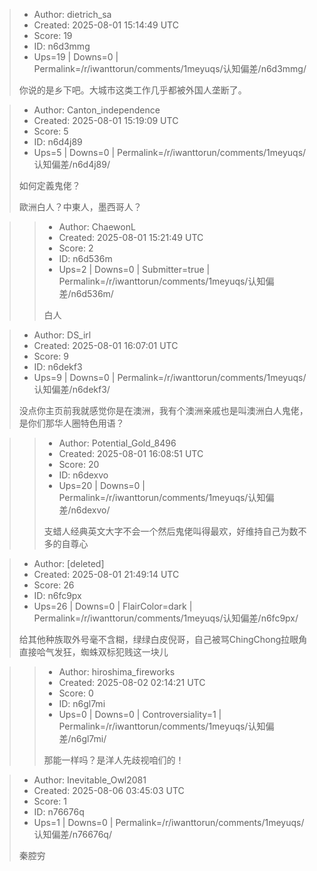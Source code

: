 > - Author: dietrich_sa
> - Created: 2025-08-01 15:14:49 UTC
> - Score: 19
> - ID: n6d3mmg
> - Ups=19 | Downs=0 | Permalink=/r/iwanttorun/comments/1meyuqs/认知偏差/n6d3mmg/
>
> 你说的是乡下吧。大城市这类工作几乎都被外国人垄断了。

> - Author: Canton_independence
> - Created: 2025-08-01 15:19:09 UTC
> - Score: 5
> - ID: n6d4j89
> - Ups=5 | Downs=0 | Permalink=/r/iwanttorun/comments/1meyuqs/认知偏差/n6d4j89/
>
> 如何定義鬼佬？
> 
> 歐洲白人？中東人，墨西哥人？

>> - Author: ChaewonL
>> - Created: 2025-08-01 15:21:49 UTC
>> - Score: 2
>> - ID: n6d536m
>> - Ups=2 | Downs=0 | Submitter=true | Permalink=/r/iwanttorun/comments/1meyuqs/认知偏差/n6d536m/
>>
>> 白人

> - Author: DS_irl
> - Created: 2025-08-01 16:07:01 UTC
> - Score: 9
> - ID: n6dekf3
> - Ups=9 | Downs=0 | Permalink=/r/iwanttorun/comments/1meyuqs/认知偏差/n6dekf3/
>
> 没点你主页前我就感觉你是在澳洲，我有个澳洲亲戚也是叫澳洲白人鬼佬，是你们那华人圈特色用语？

>> - Author: Potential_Gold_8496
>> - Created: 2025-08-01 16:08:51 UTC
>> - Score: 20
>> - ID: n6dexvo
>> - Ups=20 | Downs=0 | Permalink=/r/iwanttorun/comments/1meyuqs/认知偏差/n6dexvo/
>>
>> 支蜡人经典英文大字不会一个然后鬼佬叫得最欢，好维持自己为数不多的自尊心

> - Author: [deleted]
> - Created: 2025-08-01 21:49:14 UTC
> - Score: 26
> - ID: n6fc9px
> - Ups=26 | Downs=0 | FlairColor=dark | Permalink=/r/iwanttorun/comments/1meyuqs/认知偏差/n6fc9px/
>
> 给其他种族取外号毫不含糊，绿绿白皮倪哥，自己被骂ChingChong拉眼角直接哈气发狂，蜘蛛双标犯贱这一块儿

>> - Author: hiroshima_fireworks
>> - Created: 2025-08-02 02:14:21 UTC
>> - Score: 0
>> - ID: n6gl7mi
>> - Ups=0 | Downs=0 | Controversiality=1 | Permalink=/r/iwanttorun/comments/1meyuqs/认知偏差/n6gl7mi/
>>
>> 那能一样吗？是洋人先歧视咱们的！

> - Author: Inevitable_Owl2081
> - Created: 2025-08-06 03:45:03 UTC
> - Score: 1
> - ID: n76676q
> - Ups=1 | Downs=0 | Permalink=/r/iwanttorun/comments/1meyuqs/认知偏差/n76676q/
>
> 秦腔穷
